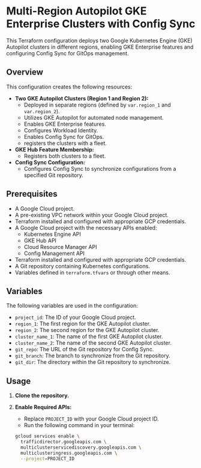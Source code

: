 # Multi-Region Autopilot GKE Enterprise Clusters with Config Sync

This Terraform configuration deploys two Google Kubernetes Engine (GKE) Autopilot clusters in different regions, enabling GKE Enterprise features and configuring Config Sync for GitOps management.

## Overview

This configuration creates the following resources:

* **Two GKE Autopilot Clusters (Region 1 and Region 2):**
    * Deployed in separate regions (defined by `var.region_1` and `var.region_2`).
    * Utilizes GKE Autopilot for automated node management.
    * Enables GKE Enterprise features.
    * Configures Workload Identity.
    * Enables Config Sync for GitOps.
    * registers the clusters with a fleet.
* **GKE Hub Feature Membership:**
    * Registers both clusters to a fleet.
* **Config Sync Configuration:**
    * Configures Config Sync to synchronize configurations from a specified Git repository.

## Prerequisites

* A Google Cloud project.
* A pre-existing VPC network within your Google Cloud project.
* Terraform installed and configured with appropriate GCP credentials.
* A Google Cloud project with the necessary APIs enabled:
    * Kubernetes Engine API
    * GKE Hub API
    * Cloud Resource Manager API
    * Config Management API
* Terraform installed and configured with appropriate GCP credentials.
* A Git repository containing Kubernetes configurations.
* Variables defined in `terraform.tfvars` or through other means.

## Variables

The following variables are used in the configuration:

* `project_id`: The ID of your Google Cloud project.
* `region_1`: The first region for the GKE Autopilot cluster.
* `region_2`: The second region for the GKE Autopilot cluster.
* `cluster_name_1`: The name of the first GKE Autopilot cluster.
* `cluster_name_2`: The name of the second GKE Autopilot cluster.
* `git_repo`: The URL of the Git repository for Config Sync.
* `git_branch`: The branch to synchronize from the Git repository.
* `git_dir`: The directory within the Git repository to synchronize.

## Usage

1.  **Clone the repository.**
2.  **Enable Required APIs:**
    * Replace `PROJECT_ID` with your Google Cloud project ID.
    * Run the following command in your terminal:

    ```bash
    gcloud services enable \
      trafficdirector.googleapis.com \
      multiclusterservicediscovery.googleapis.com \
      multiclusteringress.googleapis.com \
      --project=PROJECT_ID
    ```